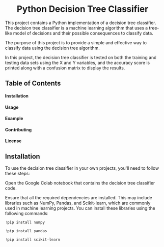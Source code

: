 <h1 align="center">Python Decision Tree Classifier</h1>

This project contains a Python implementation of a decision tree classifier. The decision tree classifier is a machine learning algorithm that uses a tree-like model of decisions and their possible consequences to classify data.

The purpose of this project is to provide a simple and effective way to classify data using the decision tree algorithm.

In this project, the decision tree classifier is tested on both the training and testing data sets using the X and Y variables, and the accuracy score is printed along with a confusion matrix to display the results.

<h2>Table of Contents</h2>

<h4>Installation</h4>

<h4>Usage</h4>

<h4>Example</h4>

<h4>Contributing</h4>

<h4>License</h4>

<h2>Installation</h2>
To use the decision tree classifier in your own projects, you'll need to follow these steps:

Open the Google Colab notebook that contains the decision tree classifier code.

Ensure that all the required dependencies are installed. This may include libraries such as NumPy, Pandas, and Scikit-learn, which are commonly used in machine learning projects. You can install these libraries using the following commands:




```
!pip install numpy

!pip install pandas

!pip install scikit-learn
```
